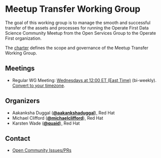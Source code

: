 <!---
This is an autogenerated file!

Please do not edit this file directly, but instead make changes to the
sigs.yaml file in the project root.

This file is part of https://github.com/operate-first/community

To understand how this file is generated, see https://git.k8s.io/community/generator/README.md
--->
# Meetup Transfer Working Group

The goal of this working group is to manage the smooth and successful transfer of the assets and processes for running the Operate First Data Science Community Meetup from the Open Services Group to the Operate First organization.

The [charter](charter.md) defines the scope and governance of the Meetup Transfer Working Group.

## Meetings
* Regular WG Meeting: [Wednesdays at 12:00 ET (East Time)](meet.google.com/ngp-npcx-nws) (bi-weekly). [Convert to your timezone](http://www.thetimezoneconverter.com/?t=12:00&tz=ET%20%28East%20Time%29).

## Organizers

* Aakanksha Duggal (**[@aakankshaduggal](https://github.com/aakankshaduggal)**), Red Hat
* Michael Clifford (**[@michaelclifford](https://github.com/michaelclifford)**), Red Hat
* Karsten Wade (**[@quaid](https://github.com/quaid)**), Red Hat

## Contact
- [Open Community Issues/PRs](https://github.com/operate-first/community/labels/wg%2Fmeetup-transfer)
<!-- BEGIN CUSTOM CONTENT -->

<!-- END CUSTOM CONTENT -->
